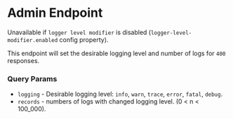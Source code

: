 # Admin Endpoint

Unavailable if `logger level modifier` is disabled (`logger-level-modifier.enabled` config property).

This endpoint will set the desirable logging level and number of logs for `400` responses.

### Query Params

- `logging` - Desirable logging level: `info`, `warn`, `trace`, `error`, `fatal`, `debug`.
- `records` - numbers of logs with changed logging level. (0 < n < 100_000).
